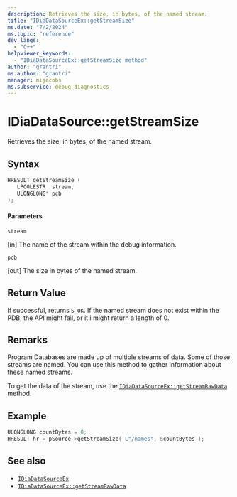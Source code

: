 ```yaml
---
description: Retrieves the size, in bytes, of the named stream.
title: "IDiaDataSourceEx::getStreamSize"
ms.date: "7/2/2024"
ms.topic: "reference"
dev_langs:
  - "C++"
helpviewer_keywords:
  - "IDiaDataSourceEx::getStreamSize method"
author: "grantri"
ms.author: "grantri"
manager: mijacobs
ms.subservice: debug-diagnostics
---
```


# IDiaDataSource::getStreamSize

Retrieves the size, in bytes, of the named stream.

## Syntax

```c++
HRESULT getStreamSize (
   LPCOLESTR  stream,
   ULONGLONG* pcb
);
```

#### Parameters

`stream`

[in] The name of the stream within the debug information.

`pcb`

[out] The size in bytes of the named stream.

## Return Value

If successful, returns `S_OK`. If the named stream does not exist within the PDB, the API might fail, or it i might return a length of 0.

## Remarks

Program Databases are made up of multiple streams of data. Some of those streams are named. You can use this method to gather information about these named streams.

To get the data of the stream, use the [`IDiaDataSourceEx::getStreamRawData`](../../debugger/debug-interface-access/idiadatasourceex-getstreamrawdata.md) method.

## Example

```c++
ULONGLONG countBytes = 0;
HRESULT hr = pSource->getStreamSize( L"/names", &countBytes );
```

## See also

- [`IDiaDataSourceEx`](../../debugger/debug-interface-access/idiadatasourceex.md)
- [`IDiaDataSourceEx::getStreamRawData`](../../debugger/debug-interface-access/idiadatasourceex-getstreamrawdata.md)
